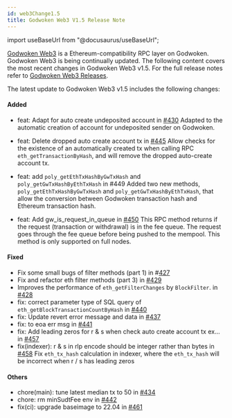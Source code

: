 ```yaml
---
id: web3Change1.5
title: Godwoken Web3 V1.5 Release Note
---
```

import useBaseUrl from "@docusaurus/useBaseUrl";

[Godwoken Web3](https://github.com/nervosnetwork/godwoken-web3) is a Ethereum-compatibility RPC layer on Godwoken. Godwoken Web3 is being continually updated. The following content covers the most recent changes in Godwoken Web3 v1.5. For the full release notes refer to [Godwoken Web3 Releases](https://github.com/nervosnetwork/godwoken-web3/releases).

The latest update to Godwoken Web3 v1.5 includes the following changes:

#### Added

- feat: Adapt for auto create undeposited account in [#430](https://github.com/nervosnetwork/godwoken-web3/pull/430)
    Adapted to the automatic creation of account for undeposited sender on Godwoken.

- feat: Delete dropped auto create account tx in [#445](https://github.com/nervosnetwork/godwoken-web3/pull/445)
    Allow checks for the existence of an automatically created tx when calling RPC `eth_getTransactionByHash`, and will remove the dropped auto-create account tx.

- feat: add `poly_getEthTxHashByGwTxHash` and `poly_getGwTxHashByEthTxHash` in #449
    Added two new methods, `poly_getEthTxHashByGwTxHash` and `poly_getGwTxHashByEthTxHash`, that allow the conversion between Godwoken transaction hash and Ethereum transaction hash.

- feat: Add gw_is_request_in_queue in [#450](https://github.com/nervosnetwork/godwoken-web3/pull/450)
    This RPC method returns if the request (transaction or withdrawal) is in the fee queue. The request goes through the fee queue before being pushed to the mempool. This method is only supported on full nodes.


#### Fixed

- Fix some small bugs of filter methods (part 1) in #[427](https://github.com/nervosnetwork/godwoken-web3/pull/427)
- Fix and refactor eth filter methods (part 3) in [#429](https://github.com/nervosnetwork/godwoken-web3/pull/429)
- Improves the performance of `eth_getFilterChanges` by `BlockFilter`. in [#428](https://github.com/nervosnetwork/godwoken-web3/pull/428)
- fix: correct parameter type of SQL query of `eth_getBlockTransactionCountByHash` in [#440](https://github.com/nervosnetwork/godwoken-web3/pull/440)
- fix: Update revert error message and data in [#437](https://github.com/nervosnetwork/godwoken-web3/pull/437)
- fix: to eoa err msg in [#441](https://github.com/nervosnetwork/godwoken-web3/pull/441)
- fix: Add leading zeros for r & s when check auto create account tx ex… in [#457](https://github.com/nervosnetwork/godwoken-web3/pull/457)
- fix(indexer): r & s in rlp encode should be integer rather than bytes in [#458](https://github.com/nervosnetwork/godwoken-web3/pull/458)
    Fix `eth_tx_hash` calculation in indexer, where the `eth_tx_hash` will be incorrect when r / s has leading zeros

#### Others

- chore(main): tune latest median tx to 50 in [#434](https://github.com/nervosnetwork/godwoken-web3/pull/434)
- chore: rm minSudtFee env in [#442](https://github.com/nervosnetwork/godwoken-web3/pull/442)
- fix(ci): upgrade baseimage to 22.04 in [#461](https://github.com/nervosnetwork/godwoken-web3/pull/461)